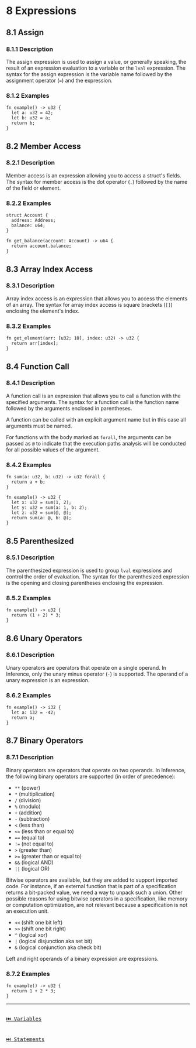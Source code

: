 # 8 Expressions

## 8.1 Assign

### 8.1.1 Description

The assign expression is used to assign a value, or generally speaking, the result of an expression evaluation to a variable or the `lval` expression. The syntax for the assign expression is the variable name followed by the assignment operator (`=`) and the expression.

### 8.1.2 Examples

```inference
fn example() -> u32 {
  let a: u32 = 42;
  let b: u32 = a;
  return b;
}
```

## 8.2 Member Access

### 8.2.1 Description

Member access is an expression allowing you to access a struct's fields. The syntax for member access is the dot operator (`.`) followed by the name of the field or element.

### 8.2.2 Examples

```inference
struct Account {
  address: Address;
  balance: u64;
}

fn get_balance(account: Account) -> u64 {
  return account.balance;
}
```

## 8.3 Array Index Access

### 8.3.1 Description

Array index access is an expression that allows you to access the elements of an array. The syntax for array index access is square brackets (`[]`) enclosing the element's index.

### 8.3.2 Examples

```inference
fn get_element(arr: [u32; 10], index: u32) -> u32 {
  return arr[index];
}
```

## 8.4 Function Call

### 8.4.1 Description

A function call is an expression that allows you to call a function with the specified arguments. The syntax for a function call is the function name followed by the arguments enclosed in parentheses.

A function can be called with an explicit argument name but in this case all arguments must be named.

For functions with the body marked as `forall`, the arguments can be passed as `@` to indicate that the execution paths analysis will be conducted for all possible values of the argument.

### 8.4.2 Examples

```inference
fn sum(a: u32, b: u32) -> u32 forall {
  return a + b;
}

fn example() -> u32 {
  let x: u32 = sum(1, 2);
  let y: u32 = sum(a: 1, b: 2);
  let z: u32 = sum(@, @);
  return sum(a: @, b: @);
}
```

## 8.5 Parenthesized

### 8.5.1 Description

The parenthesized expression is used to group `lval` expressions and control the order of evaluation. The syntax for the parenthesized expression is the opening and closing parentheses enclosing the expression.

### 8.5.2 Examples

```inference
fn example() -> u32 {
  return (1 + 2) * 3;
}
```

## 8.6 Unary Operators

### 8.6.1 Description

Unary operators are operators that operate on a single operand. In Inference, only the unary minus operator (`-`) is supported. The operand of a unary expression is an expression.

### 8.6.2 Examples

```inference
fn example() -> i32 {
  let a: i32 = -42;
  return a;
}
```

## 8.7 Binary Operators

### 8.7.1 Description

Binary operators are operators that operate on two operands. In Inference, the following binary operators are supported (in order of precedence):

- `**` (power)
- `*` (multiplication)
- `/` (division)
- `%` (modulo)
- `+` (addition)
- `-` (subtraction)
- `<` (less than)
- `<=` (less than or equal to)
- `==` (equal to)
- `!=` (not equal to)
- `>` (greater than)
- `>=` (greater than or equal to)
- `&&` (logical AND)
- `||` (logical OR)

Bitwise operators are available, but they are added to support imported code. For instance, if an external function that is part of a specification returns a bit-packed value, we need a way to unpack such a union. Other possible reasons for using bitwise operators in a specification, like memory or computation optimization, are not relevant because a specification is not an execution unit.

- `<<` (shift one bit left)
- `>>` (shift one bit right)
- `^` (logical xor)
- `|` (logical disjunction aka set bit)
- `&` (logical conjunction aka check bit)

Left and right operands of a binary expression are expressions.

### 8.7.2 Examples

```inference
fn example() -> u32 {
  return 1 + 2 * 3;
}
```

---

[<kbd><br>⏮️ Variables<br><br></kbd>](./variables.md)
[<kbd><br>⏭️ Statements<br><br></kbd>](./statements.md)
